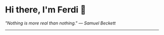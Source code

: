 <h1>Hi there, I'm Ferdi 👋</h1>

<p><em>
  "Nothing is more real than nothing." — Samuel Beckett
</em></p>

---
